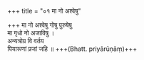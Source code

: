 +++
title = "०१ मा नो अश्वेषु"

+++
मा नो अश्वेषु गोषु पुरुषेषु  
मा गृधो नो अजाविषु ।  
अन्यत्रोग्र वि वर्तय  
पियारूणां प्रजां जहि ॥ +++(Bhatt. priyārūṇāṃ)+++